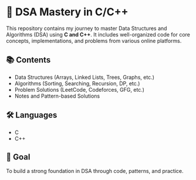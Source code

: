 # 🧠 DSA Mastery in C/C++

This repository contains my journey to master Data Structures and Algorithms (DSA) using **C and C++**. It includes well-organized code for core concepts, implementations, and problems from various online platforms.

## 📚 Contents

- Data Structures (Arrays, Linked Lists, Trees, Graphs, etc.)
- Algorithms (Sorting, Searching, Recursion, DP, etc.)
- Problem Solutions (LeetCode, Codeforces, GFG, etc.)
- Notes and Pattern-based Solutions

## 🛠️ Languages

- C
- C++

## 📌 Goal

To build a strong foundation in DSA through code, patterns, and practice.
